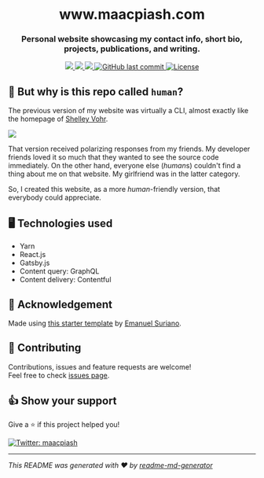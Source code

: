 <h1 align="center">www.maacpiash.com</h1>
<h3 align="center">Personal website showcasing my contact info, short bio, projects, publications, and writing.</h3>

<p align="center">
  <a href="https://app.netlify.com/sites/maacpiash/deploys" target="_blank">
    <img src="https://img.shields.io/endpoint.svg?url=https%3A%2F%2Fdeveloper.oswaldlabs.com%2Fnetlify-status%2F354bcbe8-0c61-4710-983a-51a064bf4b41&style=flat-square" />
  </a>
  <a href="https://www.maacpiash.com" target="_blank">
    <img src="https://img.shields.io/website/https/maacpiash.com.svg?style=flat-square" />
  </a>
  <a href="https://travis-ci.com/maacpiash/human" target="_blank">
    <img src="https://img.shields.io/travis/maacpiash/human?style=flat-square" />
  </a>
  <a href="https://github.com/maacpiash/KonSchool/commits">
    <img src="https://img.shields.io/github/last-commit/maacpiash/human.svg?style=flat-square" alt="GitHub last commit">
    </a>
  <a href="https://github.com/maacpiash/human/blob/master/LICENSE">
    <img src="https://img.shields.io/github/license/maacpiash/human.svg?style=flat-square" alt="License">
  </a>
</p>

## 🤷 But why is this repo called `human`?

The previous version of my website was virtually a CLI, almost exactly like the homepage of [Shelley Vohr](https://codebyte.re).

<img src="http://g.recordit.co/tBFIO33EGX.gif" />

That version received polarizing responses from my friends. My developer friends loved it so much that they wanted to see the source code immediately. On the other hand, everyone else (*human*s) couldn't find a thing about me on that website. My girlfriend was in the latter category.

So, I created this website, as a more _human_-friendly version, that everybody could appreciate.

## 🖥 Technologies used

- Yarn
- React.js
- Gatsby.js
- Content query: GraphQL
- Content delivery: Contentful

## 🙏 Acknowledgement

Made using [this starter template](https://github.com/EmaSuriano/gatsby-starter-mate) by [Emanuel Suriano](https://emasuriano.com).

## 🤝 Contributing

Contributions, issues and feature requests are welcome!<br />Feel free to check [issues page](https://github.com/maacpiash/human/issues).

## 👍 Show your support

Give a ⭐️ if this project helped you!

<a href="https://twitter.com/maacpiash">
  <img alt="Twitter: maacpiash" src="https://img.shields.io/twitter/follow/maacpiash.svg?style=social" target="_blank" />
</a>

---

_This README was generated with ❤️ by [readme-md-generator](https://github.com/kefranabg/readme-md-generator)_
